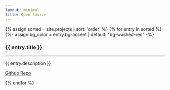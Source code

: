 ```yaml
---
layout: minimal
title: Open Source
---
```

<!-- <i class="fal fa-user black-50"></i> -->
<section class="pa0 center cf border-box tc mw7">
  {% assign sorted = site.projects | sort: 'order' %}
  {% for entry in sorted %}
    {%- assign bg_color = entry.bg-accent | default: "bg-washed-red" -%}
    <article class="w-100 w-50-m w-33-l fl bg-white">
      <div class="br3 pa2 pa3-ns mv3 mr1-m mr1-l mh1 ba b--black-10 h6 relative">
        <div class="tc">
          <i class="fal {{ entry.fa-icon }} fa-2x black-50 mb2 ph5 pv3 br2"></i>
          <h1 class="f4 lh-title-ns mv0">
            {{ entry.title }}
          </h1>
          <hr class="w3 bb bw1 b--black-10 mv3 {{ bg_color }}">
        </div>
        <p class="lh-copy measure center f6 black-70 m0">
          {{ entry.description }}
        </p>
        <div class="absolute left-0 bottom-0 right-0 h3 ph3 pt3">
          <a href="{{ entry.github }}" class="dib tc w-100 m0 strong ttu f6 {{ bg_color }}">
            Github Repo
          </a>
        </div>
      </div>
    </article>
    
  {% endfor %}
</section>
